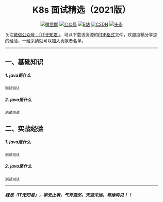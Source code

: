 <h1 align="center">K8s 面试精选（2021版）</h1>
<p align="center">
<p align="center">
  <a href="https://img-blog.csdnimg.cn/20201222174505289.jpg" target="_blank"><img src="https://img.shields.io/badge/weChat-微信群-blue.svg" alt="微信群"></a>
  <a href="https://img-blog.csdnimg.cn/20201222174505289.jpg" target="_blank"><img src="https://img.shields.io/badge/%E5%85%AC%E4%BC%97%E5%8F%B7-IT无知君-green.svg" alt="公众号"></a>
  <a href="https://space.bilibili.com/616743906"><img src="https://img.shields.io/badge/bilibili-哔哩哔哩-critical" alt="B站"></a>
  <a href="https://jiming.blog.csdn.net" target="_blank"><img src="https://img.shields.io/badge/csdn-CSDN-important.svg" alt="CSDN"></a>
  <a href="https://www.toutiao.com/c/user/token/MS4wLjABAAAAXazl8Yq1wrLrYs4PwJiudL4bbm-9ClLU4P-RuUZHKQ0/" target="_blank"><img src="https://img.shields.io/badge/toutiao-%E5%A4%B4%E6%9D%A1-red.svg" alt="头条"></a>
</p>

关注[微信公众号：「IT无知君」](https://img-blog.csdnimg.cn/20201222174505289.jpg)，可以下载该资源的[PDF格式]()文件，欢迎投稿分享您的经验，一经采纳就可以加入贡献者名单。

---
## 一、基础知识

##### 1. java是什么
    测试测试
##### 2. java是什么
    测试测试

## 二、实战经验
##### 1. java是什么
    测试测试
##### 2. java是什么
    测试测试

---
 ##### 我是「IT无知君」，学无止境，气有浩然，天涯未远，有缘再见！！
